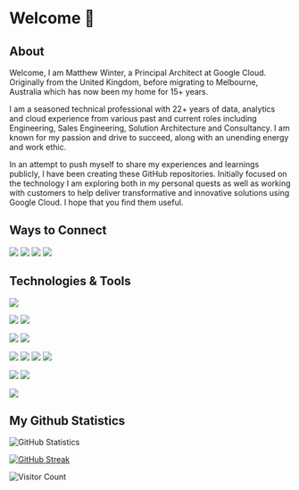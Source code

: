 # Welcome 👋

## About

Welcome, I am Matthew Winter, a Principal Architect at Google Cloud.  Originally from the United Kingdom, before migrating to Melbourne, Australia which has now been my home for 15+ years.

I am a seasoned technical professional with 22+ years of data, analytics and cloud experience from various past and current roles including Engineering, Sales Engineering, Solution Architecture and Consultancy.  I am known for my passion and drive to succeed, along with an unending energy and work ethic.

In an attempt to push myself to share my experiences and learnings publicly, I have been creating these GitHub repositories.  Initially focused on the technology I am exploring both in my personal quests as well as working with customers to help deliver transformative and innovative solutions using Google Cloud.  I hope that you find them useful.

## Ways to Connect

[![](https://img.shields.io/badge/-LinkedIn-informational?style=for-the-badge&logo=linkedin&logoColor=white&color=blue)](https://www.linkedin.com/in/wintermi/)
[![](https://img.shields.io/badge/-Twitter-informational?style=for-the-badge&logo=twitter&logoColor=white&color=blue)](https://twitter.com/wintermi)
[![](https://img.shields.io/badge/-Mastodon-informational?style=for-the-badge&logo=mastodon&logoColor=white&color=blue)](https://fosstodon.org/@mattwinter)
[![](https://img.shields.io/badge/-Email-informational?style=for-the-badge&logo=gmail&logoColor=white&color=blue)](mailto:winterlabs.dev@gmail.com)


## Technologies & Tools

[![](https://img.shields.io/badge/Cloud-Google_Cloud-informational?style=for-the-badge&logo=google-cloud&logoColor=white&color=blue)](https://cloud.google.com/)

![](https://img.shields.io/badge/OS-Linux-informational?style=for-the-badge&logo=linux&logoColor=white&color=blue)
![](https://img.shields.io/badge/OS-MacOS-informational?style=for-the-badge&logo=apple&logoColor=white&color=blue)

![](https://img.shields.io/badge/Editor-VS_Code-informational?style=for-the-badge&logo=visual-studio-code&logoColor=white&color=blue)
![](https://img.shields.io/badge/Editor-Vim-informational?style=for-the-badge&logo=vim&logoColor=white&color=blue)

![](https://img.shields.io/badge/Code-Golang-informational?style=for-the-badge&logo=go&logoColor=white&color=blue)
![](https://img.shields.io/badge/Code-Python-informational?style=for-the-badge&logo=python&logoColor=white&color=blue)
![](https://img.shields.io/badge/Code-JavaScript-informational?style=for-the-badge&logo=javascript&logoColor=white&color=blue)
![](https://img.shields.io/badge/Code-C%23-informational?style=for-the-badge&logo=c-sharp&logoColor=white&color=blue)

![](https://img.shields.io/badge/Shell-Bash-informational?style=for-the-badge&logo=gnu-bash&logoColor=white&color=blue)
![](https://img.shields.io/badge/Shell-Zsh-informational?style=for-the-badge&logo=gnu-bash&logoColor=white&color=blue)

![](https://img.shields.io/badge/Tools-Kubernetes-informational?style=for-the-badge&logo=kubernetes&logoColor=white&color=blue)


## My Github Statistics

![GitHub Statistics](https://github-readme-stats-git-masterrstaa-rickstaa.vercel.app/api?username=wintermi&count_private=true&show_icons=true&theme=tokyonight)

[![GitHub Streak](https://streak-stats.demolab.com?user=wintermi&theme=dark&date_format=j%20M%5B%20Y%5D)](https://git.io/streak-stats)

![Visitor Count](https://profile-counter.glitch.me/wintermi/count.svg)

